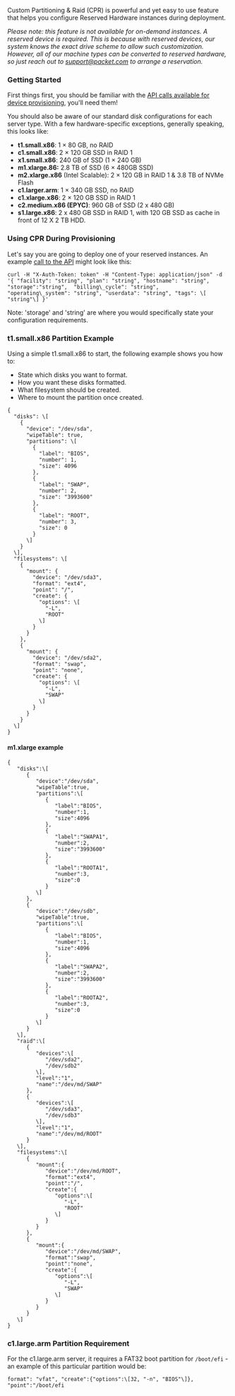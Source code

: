 <!--<meta>
{
    "title":"Custom Partitioning and RAID",
    "description":"Setting up CPR (Custom Partitioning & RAID).",
    "tag":["CPR", "Custom RAID", "RAID", "Partition"]
}
</meta>-->


Custom Partitioning & Raid (CPR) is powerful and yet easy to use feature that helps you configure Reserved Hardware instances during deployment.  

_Please note: this feature is not available for on-demand instances.  A reserved device is required.  This is because with reserved devices, our system knows the exact drive scheme to allow such customization.  However, all of our machine types can be converted to reserved hardware, so just reach out to [support@packet.com](mailto:support@packet.com) to arrange a reservation._

### Getting Started

First things first, you should be familiar with the [API calls available for device provisioning](https://www.packet.com/developers/api/devices/), you'll need them!

You should also be aware of our standard disk configurations for each server type.  With a few hardware-specific exceptions, generally speaking, this looks like:

*   __t1.small.x86__:   1 × 80 GB, no RAID
*   __c1.small.x86__:   2 × 120 GB SSD in RAID 1
*   __x1.small.x86__:   240 GB of SSD (1 × 240 GB)
*   __m1.xlarge.86:__   2.8 TB of SSD (6 × 480GB SSD)
*   __m2.xlarge.x86__ (Intel Scalable): 2 × 120 GB in RAID 1 & 3.8 TB of NVMe Flash
*   __c1.larger.arm__: 1 × 340 GB SSD, no RAID
*   __c1.xlarge.x86__:  2 × 120 GB SSD in RAID 1
*   __c2.medium.x86 (EPYC)__: 960 GB of SSD (2 x 480 GB)
*   __s1.large.x86__:  2 x 480 GB SSD in RAID 1, with 120 GB SSD as cache in front of 12 X 2 TB HDD.

### Using CPR During Provisioning

Let's say you are going to deploy one of your reserved instances. An example [call to the API](https://www.packet.com/developers/api/devices/) might look like this:

```
curl -H "X-Auth-Token: token" -H "Content-Type: application/json" -d  '{ "facility": "string", "plan": "string", "hostname": "string", "storage":"string",  "billing\_cycle": "string",    "operating\_system": "string", "userdata": "string", "tags": \[    "string"\] }'
````
Note: 'storage' and 'string' are where you would specifically state your configuration requirements.

### t1.small.x86 Partition Example

Using a simple t1.small.x86 to start, the following example shows you how to:

* State which disks you want to format.
* How you want these disks formatted.
* What filesystem should be created.
* Where to mount the partition once created.

```
{
  "disks": \[
    {
      "device": "/dev/sda",
      "wipeTable": true,
      "partitions": \[
        {
          "label": "BIOS",
          "number": 1,
          "size": 4096
        },
        {
          "label": "SWAP",
          "number": 2,
          "size": "3993600"
        },
        {
          "label": "ROOT",
          "number": 3,
          "size": 0
        }
      \]
    }
  \],
  "filesystems": \[
    {
      "mount": {
        "device": "/dev/sda3",
        "format": "ext4",
        "point": "/",
        "create": {
          "options": \[
            "-L",
            "ROOT"
          \]
        }
      }
    },
    {
      "mount": {
        "device": "/dev/sda2",
        "format": "swap",
        "point": "none",
        "create": {
          "options": \[
            "-L",
            "SWAP"
          \]
        }
      }
    }
  \]
}
```

#### m1.xlarge example

```
{  
   "disks":\[  
      {  
         "device":"/dev/sda",
         "wipeTable":true,
         "partitions":\[  
            {  
               "label":"BIOS",
               "number":1,
               "size":4096
            },
            {  
               "label":"SWAPA1",
               "number":2,
               "size":"3993600"
            },
            {  
               "label":"ROOTA1",
               "number":3,
               "size":0
            }
         \]
      },
      {  
         "device":"/dev/sdb",
         "wipeTable":true,
         "partitions":\[  
            {  
               "label":"BIOS",
               "number":1,
               "size":4096
            },
            {  
               "label":"SWAPA2",
               "number":2,
               "size":"3993600"
            },
            {  
               "label":"ROOTA2",
               "number":3,
               "size":0
            }
         \]
      }
   \],
   "raid":\[  
      {  
         "devices":\[  
            "/dev/sda2",
            "/dev/sdb2"
         \],
         "level":"1",
         "name":"/dev/md/SWAP"
      },
      {  
         "devices":\[  
            "/dev/sda3",
            "/dev/sdb3"
         \],
         "level":"1",
         "name":"/dev/md/ROOT"
      }
   \],
   "filesystems":\[  
      {  
         "mount":{  
            "device":"/dev/md/ROOT",
            "format":"ext4",
            "point":"/",
            "create":{  
               "options":\[  
                  "-L",
                  "ROOT"
               \]
            }
         }
      },
      {  
         "mount":{  
            "device":"/dev/md/SWAP",
            "format":"swap",
            "point":"none",
            "create":{  
               "options":\[  
                  "-L",
                  "SWAP"
               \]
            }
         }
      }
   \]
}
```

### c1.large.arm Partition Requirement

For the c1.large.arm server, it requires a FAT32 boot partition for `/boot/efi` - an example of this particular partition would be:

`format": "vfat", "create":{"options":\[32, "-n", "BIOS"\]}, "point":"/boot/efi`
